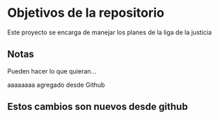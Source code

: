 # Objetivos de la repositorio

Este proyecto se encarga de manejar los planes de la liga de la justicia


## Notas
Pueden hacer lo que quieran...

aaaaaaaa agregado desde Github

## Estos cambios son nuevos desde github
